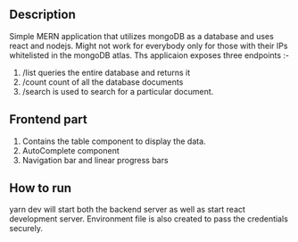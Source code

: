 ## Description 
Simple MERN application that utilizes mongoDB as a database and uses react and nodejs.
Might not work for everybody only for those with their IPs whitelisted in the mongoDB atlas.
Ths applicaion exposes three endpoints :-
1. /list queries the entire database and returns it 
2. /count count of all the database documents
3. /search is used to search for a particular document.

## Frontend part
1. Contains the table component to display the data.
2. AutoComplete component
3. Navigation bar and linear progress bars 

## How to run

yarn dev will start both the backend server as well as start react development server.
Environment file is also created to pass the credentials securely.